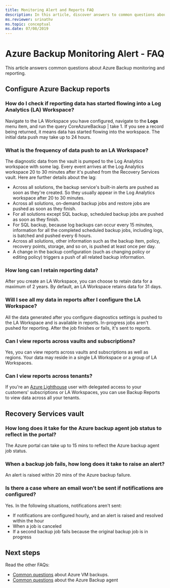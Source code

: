 ```yaml
---
title: Monitoring Alert and Reports FAQ
description: In this article, discover answers to common questions about the Azure Backup Monitoring Alert and Azure Backup reports.
ms.reviewer: srinathv
ms.topic: conceptual
ms.date: 07/08/2019
---
```


# Azure Backup Monitoring Alert - FAQ

This article answers common questions about Azure Backup monitoring and reporting.

## Configure Azure Backup reports

### How do I check if reporting data has started flowing into a Log Analytics (LA) Workspace?

Navigate to the LA Workspace you have configured, navigate to the **Logs** menu item, and run the query CoreAzureBackup | take 1. If you see a record being returned, it means data has started flowing into the workspace. The initial data push may take up to 24 hours.

### What is the frequency of data push to an LA Workspace?

The diagnostic data from the vault is pumped to the Log Analytics workspace with some lag. Every event arrives at the Log Analytics workspace 20 to 30 minutes after it's pushed from the Recovery Services vault. Here are further details about the lag:

* Across all solutions, the backup service's built-in alerts are pushed as soon as they're created. So they usually appear in the Log Analytics workspace after 20 to 30 minutes.
* Across all solutions, on-demand backup jobs and restore jobs are pushed as soon as they finish.
* For all solutions except SQL backup, scheduled backup jobs are pushed as soon as they finish.
* For SQL backup, because log backups can occur every 15 minutes, information for all the completed scheduled backup jobs, including logs, is batched and pushed every 6 hours.
* Across all solutions, other information such as the backup item, policy, recovery points, storage, and so on, is pushed at least once per day.
* A change in the backup configuration (such as changing policy or editing policy) triggers a push of all related backup information.

### How long can I retain reporting data?

After you create an LA Workspace, you can choose to retain data for a maximum of 2 years. By default, an LA Workspace retains data for 31 days.

### Will I see all my data in reports after I configure the LA Workspace?

 All the data generated after you configure diagnostics settings is pushed to the LA Workspace and is available in reports. In-progress jobs aren't pushed for reporting. After the job finishes or fails, it's sent to reports.

### Can I view reports across vaults and subscriptions?

Yes, you can view reports across vaults and subscriptions as well as regions. Your data may reside in a single LA Workspace or a group of LA Workspaces.

### Can I view reports across tenants?

If you're an [Azure Lighthouse](https://azure.microsoft.com/services/azure-lighthouse/) user with delegated access to your customers' subscriptions or LA Workspaces, you can use Backup Reports to view data across all your tenants.

## Recovery Services vault

### How long does it take for the Azure backup agent job status to reflect in the portal?

The Azure portal can take up to 15 mins to reflect the Azure backup agent job status.

### When a backup job fails, how long does it take to raise an alert?

An alert is raised within 20 mins of the Azure backup failure.

### Is there a case where an email won’t be sent if notifications are configured?

Yes. In the following situations, notifications aren't sent:

* If notifications are configured hourly, and an alert is raised and resolved within the hour
* When a job is canceled
* If a second backup job fails because the original backup job is in progress

## Next steps

Read the other FAQs:

* [Common questions](backup-azure-vm-backup-faq.md) about Azure VM backups.
* [Common questions](backup-azure-file-folder-backup-faq.md) about the Azure Backup agent
